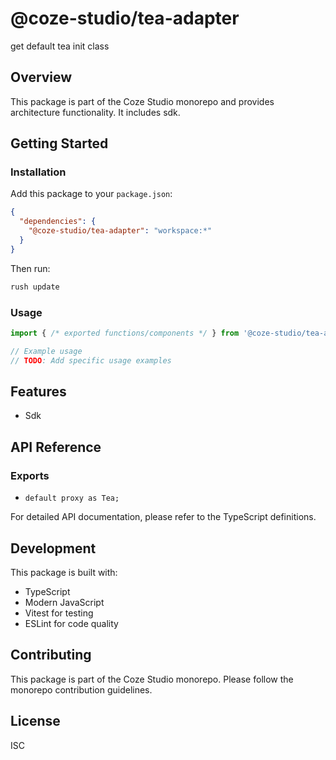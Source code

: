 # @coze-studio/tea-adapter

get default tea init class

## Overview

This package is part of the Coze Studio monorepo and provides architecture functionality. It includes sdk.

## Getting Started

### Installation

Add this package to your `package.json`:

```json
{
  "dependencies": {
    "@coze-studio/tea-adapter": "workspace:*"
  }
}
```

Then run:

```bash
rush update
```

### Usage

```typescript
import { /* exported functions/components */ } from '@coze-studio/tea-adapter';

// Example usage
// TODO: Add specific usage examples
```

## Features

- Sdk

## API Reference

### Exports

- `default proxy as Tea;`


For detailed API documentation, please refer to the TypeScript definitions.

## Development

This package is built with:

- TypeScript
- Modern JavaScript
- Vitest for testing
- ESLint for code quality

## Contributing

This package is part of the Coze Studio monorepo. Please follow the monorepo contribution guidelines.

## License

ISC
